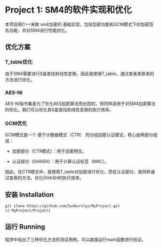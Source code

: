 # Project 1:  SM4的软件实现和优化

本项目用C++来做 sm4加密的 基础实现，包括加密功能和GCM模式下的加密签名功能，并对SM4进行性能优化。
##  优化方案 

###  T_table优化
由于SM4需要进行S盒查找和线性变换，因此我使用T_table，通过查表来原来的方法进行优化。

### AES-NI
AES-NI指令集是为了优化AES加密算法而出现的，但同样适用于对SM4加密算法的优化，我们可以优化其S盒查找和线性变换的执行效率。


### GCM优化
GCM模式是一个 基于计数器模式（CTR） 的分组加密认证模式，核心由两部分组成：

- 加密部分（CTR模式）：用于加密明文。

- 认证部分（GHASH）：用于计算认证标签（MAC）。

因此，在CTR模式中，我使用T_table对加密进行优化，而在认证部分，我同样通过查表的方法，优化GHASH的执行效率。
##  安装 Installation

```bash
git clone https://github.com/Sunburnlyz/MyProject.git
cd MyProject/Project1
```
##  运行 Running
程序中给出了三种优化方法的测试用例，可以直接运行main函数进行验证。
